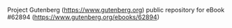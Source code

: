 Project Gutenberg (https://www.gutenberg.org) public repository for eBook #62894 (https://www.gutenberg.org/ebooks/62894)
